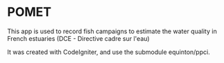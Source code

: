 # POMET

This app is used to record fish campaigns to estimate the water quality in French estuaries (DCE - Directive cadre sur l'eau)

It was created with CodeIgniter, and use the submodule equinton/ppci.
